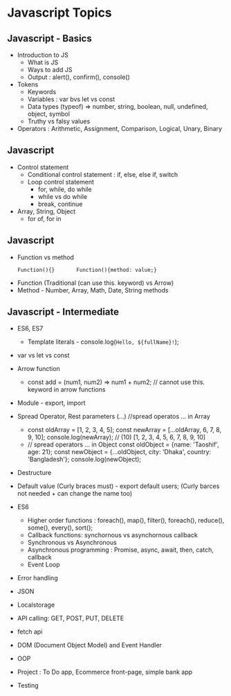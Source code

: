 # Javascript Topics

## Javascript - Basics

- Introduction to JS
    - What is JS
    - Ways to add JS
    - Output : alert(), confirm(), console()
- Tokens
    - Keywords
    - Variables : var bvs let vs const
    - Data types (typeof) => number, string, boolean, null, undefined, object, symbol
    - Truthy vs falsy values
- Operators : Arithmetic, Assignment, Comparison, Logical, Unary, Binary

## Javascript

- Control statement
    - Conditional control statement : if, else, else if, switch
    - Loop control statement
        - for, while, do while
        - while vs do while
        - break, continue
- Array, String, Object
    - for of, for in

## Javascript

- Function vs method
  ```
  Function(){}       Function(){method: value;}
  ```
- Function (Traditional (can use this. keyword) vs Arrow)
- Method - Number, Array, Math, Date, String methods

## Javascript - Intermediate

- ES6, ES7
    - Template literals - console.log(`Hello, ${fullName}!`);
- var vs let vs const
- Arrow function 
    - const add = (num1, num2) => num1 + num2; // cannot use this. keyword in arrow functions
- Module - export, import
- Spread Operator, Rest parameters (...)
    //spread operatos ... in Array
    - const oldArray = [1, 2, 3, 4, 5];
      const newArray = [...oldArray, 6, 7, 8, 9, 10];
      console.log(newArray); // (10) [1, 2, 3, 4, 5, 6, 7, 8, 9, 10]
    - // spread operators ... in Object
        const oldObject = {name: 'Taoshif', age: 21};
        const newObject = {...oldObject, city: 'Dhaka', country: 'Bangladesh'};
        console.log(newObject);

- Destructure
- Default value (Curly braces must) - export default users;  (Curly barces not needed + can change the name too)

- ES6
    - Higher order functions : foreach(), map(), filter(), foreach(), reduce(), some(), every(), sort(); 
    - Callback functions: synchornous vs asynchornous callback
    - Synchronous vs Asynchronous
    - Asynchronous programming : Promise, async, await, then, catch, callback
    - Event Loop
- Error handling
- JSON
- Localstorage
- API calling: GET, POST, PUT, DELETE
- fetch api
- DOM (Document Object Model) and Event Handler

- OOP

- Project : To Do app, Ecommerce front-page, simple bank app

- Testing